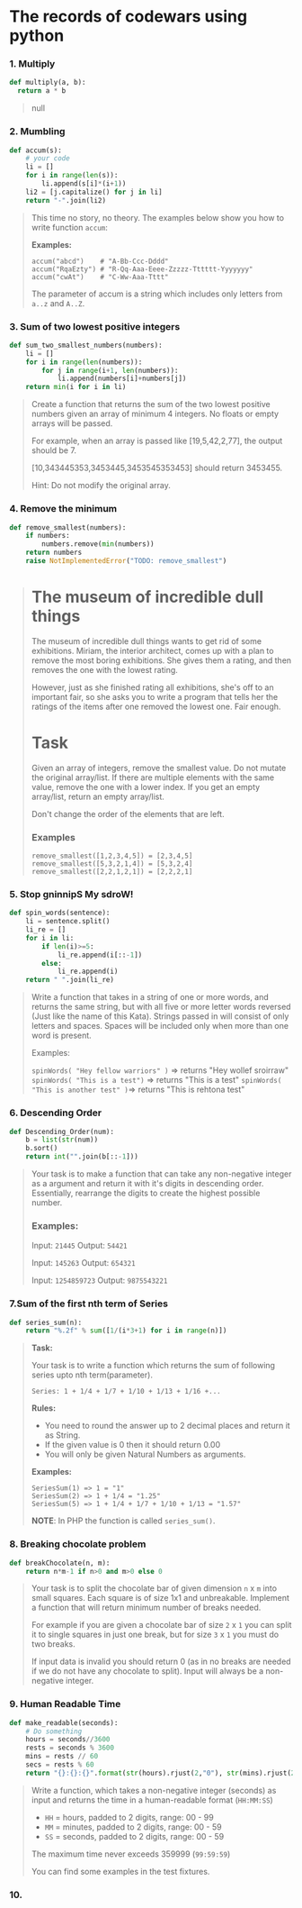 # The records of codewars using python

### 1. Multiply

```python
def multiply(a, b):
  return a * b
```

> null

### 2. Mumbling

```python
def accum(s):
    # your code
    li = []
    for i in range(len(s)):
        li.append(s[i]*(i+1))
    li2 = [j.capitalize() for j in li] 
    return "-".join(li2)
```

> This time no story, no theory. The examples below show you how to write function `accum`:
>
> **Examples:**
>
> ```
> accum("abcd")    # "A-Bb-Ccc-Dddd"
> accum("RqaEzty") # "R-Qq-Aaa-Eeee-Zzzzz-Tttttt-Yyyyyyy"
> accum("cwAt")    # "C-Ww-Aaa-Tttt"
> ```
>
> The parameter of accum is a string which includes only letters from `a..z` and `A..Z`.

### 3. Sum of two lowest positive integers

```python
def sum_two_smallest_numbers(numbers):
    li = []
    for i in range(len(numbers)):
        for j in range(i+1, len(numbers)):
            li.append(numbers[i]+numbers[j])
    return min(i for i in li)
```

> Create a function that returns the sum of the two lowest positive numbers given an array of minimum 4 integers. No floats or empty arrays will be passed.
>
> For example, when an array is passed like [19,5,42,2,77], the output should be 7.
>
> [10,343445353,3453445,3453545353453] should return 3453455.
>
> Hint: Do not modify the original array.

### 4. Remove the minimum

```python
def remove_smallest(numbers):
    if numbers:
        numbers.remove(min(numbers))
    return numbers
    raise NotImplementedError("TODO: remove_smallest")
```

> # The museum of incredible dull things
>
> The museum of incredible dull things wants to get rid of some exhibitions. Miriam, the interior architect, comes up with a plan to remove the most boring exhibitions. She gives them a rating, and then removes the one with the lowest rating.
>
> However, just as she finished rating all exhibitions, she's off to an important fair, so she asks you to write a program that tells her the ratings of the items after one removed the lowest one. Fair enough.
>
> # Task
>
> Given an array of integers, remove the smallest value. Do not mutate the original array/list. If there are multiple elements with the same value, remove the one with a lower index. If you get an empty array/list, return an empty array/list.
>
> Don't change the order of the elements that are left.
>
> ### Examples
>
> ```
> remove_smallest([1,2,3,4,5]) = [2,3,4,5]
> remove_smallest([5,3,2,1,4]) = [5,3,2,4]
> remove_smallest([2,2,1,2,1]) = [2,2,2,1]
> ```

### 5. Stop gninnipS My sdroW!

```python
def spin_words(sentence):
    li = sentence.split()
    li_re = []
    for i in li:
        if len(i)>=5:
            li_re.append(i[::-1])
        else:
            li_re.append(i)
    return " ".join(li_re)
```

> Write a function that takes in a string of one or more words, and returns the same string, but with all five or more letter words reversed (Just like the name of this Kata). Strings passed in will consist of only letters and spaces. Spaces will be included only when more than one word is present.
>
> Examples:
>
> `spinWords( "Hey fellow warriors" )` => returns "Hey wollef sroirraw" 
> `spinWords( "This is a test")` => returns "This is a test" 
> `spinWords( "This is another test" )`=> returns "This is rehtona test"

### 6. Descending Order

```python
def Descending_Order(num):
    b = list(str(num))
    b.sort()
    return int("".join(b[::-1]))
```

> Your task is to make a function that can take any non-negative integer as a argument and return it with it's digits in descending order. Essentially, rearrange the digits to create the highest possible number.
>
> ### Examples:
>
> Input: `21445` Output: `54421`
>
> Input: `145263` Output: `654321`
>
> Input: `1254859723` Output: `9875543221`

### 7.Sum of the first nth term of Series

```python
def series_sum(n):
    return "%.2f" % sum([1/(i*3+1) for i in range(n)])
```

> **Task:**
>
> Your task is to write a function which returns the sum of following series upto nth term(parameter).
>
> ```
> Series: 1 + 1/4 + 1/7 + 1/10 + 1/13 + 1/16 +...
> ```
>
> **Rules:**
>
> - You need to round the answer up to 2 decimal places and return it as String.
> - If the given value is 0 then it should return 0.00
> - You will only be given Natural Numbers as arguments.
>
> **Examples:**
>
> ```
> SeriesSum(1) => 1 = "1"
> SeriesSum(2) => 1 + 1/4 = "1.25"
> SeriesSum(5) => 1 + 1/4 + 1/7 + 1/10 + 1/13 = "1.57"
> ```
>
> **NOTE**: In PHP the function is called `series_sum()`.

### 8. Breaking chocolate problem

```python
def breakChocolate(n, m):
    return n*m-1 if n>0 and m>0 else 0
```

> Your task is to split the chocolate bar of given dimension `n` x `m` into small squares. Each square is of size 1x1 and unbreakable. Implement a function that will return minimum number of breaks needed.
>
> For example if you are given a chocolate bar of size `2` x `1` you can split it to single squares in just one break, but for size `3` x `1` you must do two breaks.
>
> If input data is invalid you should return 0 (as in no breaks are needed if we do not have any chocolate to split). Input will always be a non-negative integer.

### 9. Human Readable Time

```python
def make_readable(seconds):
    # Do something
    hours = seconds//3600
    rests = seconds % 3600
    mins = rests // 60
    secs = rests % 60
    return "{}:{}:{}".format(str(hours).rjust(2,"0"), str(mins).rjust(2,"0"), str(secs).rjust(2,"0"))
```

> Write a function, which takes a non-negative integer (seconds) as input and returns the time in a human-readable format (`HH:MM:SS`)
>
> - `HH` = hours, padded to 2 digits, range: 00 - 99
> - `MM` = minutes, padded to 2 digits, range: 00 - 59
> - `SS` = seconds, padded to 2 digits, range: 00 - 59
>
> The maximum time never exceeds 359999 (`99:59:59`)
>
> You can find some examples in the test fixtures.

### 10. 




